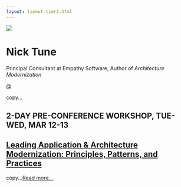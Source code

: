 ```yaml
---
layout: layout-tier2.html
---
```

<div class="container section featured-speaker">
    <div class="row">
      <div class="col-xs-12 col-sm-2 img-container">
        <img class="speaker-page-img" src="../img/speakers/Nick Tune-ON.png" />
        </div>
      <div class="col-xs-12 col-sm-10 copy-container">
        <h1 class="speaker-header">Nick Tune</h1>
        <span class="speaker-subtitle">Principal Consultant at Empathy Software, Author of <em>Architecture Modernization</em></span>
        <p><a class="speaker-handle" href="#" target="_blank">@</a></p>
        <p>copy...</p>
        <h2>2-DAY PRE-CONFERENCE WORKSHOP, TUE-WED, MAR 12-13</h2>
        <h2 class="gold"><a href="../workshops/leading-application-and-architecture-modernization.html">Leading Application & Architecture Modernization: Principles, Patterns, and Practices</a></h2>
        <p>copy...<a href="../workshops/leading-application-and-architecture-modernization.html">Read more...</a></p>
      </div>
    </div>
  </div>